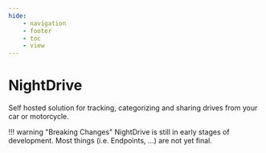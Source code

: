 ```yaml
---
hide:
    - navigation
    - footer
    - toc
    - view
---
```


# NightDrive

Self hosted solution for tracking, categorizing and sharing drives from your car or motorcycle.

!!! warning "Breaking Changes"
    NightDrive is still in early stages of development. Most things (i.e. Endpoints, ...) are not yet final.